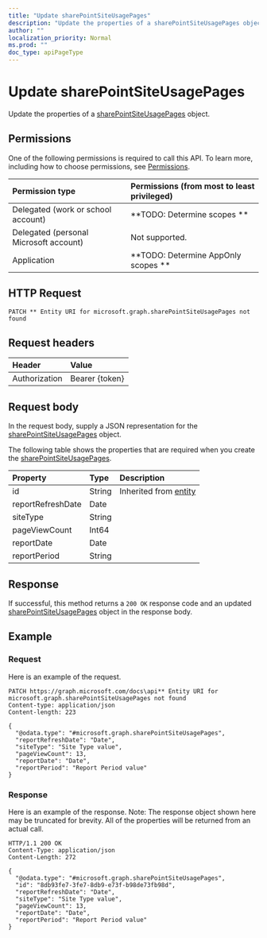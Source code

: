 ```yaml
---
title: "Update sharePointSiteUsagePages"
description: "Update the properties of a sharePointSiteUsagePages object."
author: ""
localization_priority: Normal
ms.prod: ""
doc_type: apiPageType
---
```


# Update sharePointSiteUsagePages

Update the properties of a [sharePointSiteUsagePages](../resources/sharepointsiteusagepages.md) object.

## Permissions
One of the following permissions is required to call this API. To learn more, including how to choose permissions, see [Permissions](/concepts/permissions-reference.md).

|Permission type|Permissions (from most to least privileged)|
|:---|:---|
|Delegated (work or school account)|**TODO: Determine scopes **|
|Delegated (personal Microsoft account)|Not supported.|
|Application|**TODO: Determine AppOnly scopes **|

## HTTP Request
<!-- {
  "blockType": "ignored"
}
-->
``` http
PATCH ** Entity URI for microsoft.graph.sharePointSiteUsagePages not found
```

## Request headers
|Header|Value|
|:---|:---|
|Authorization|Bearer {token}|

## Request body
In the request body, supply a JSON representation for the [sharePointSiteUsagePages](../resources/sharePointSiteUsagePages.md) object.

The following table shows the properties that are required when you create the [sharePointSiteUsagePages](../resources/sharepointsiteusagepages.md).

|Property|Type|Description|
|:---|:---|:---|
|id|String| Inherited from [entity](../resources/entity.md)|
|reportRefreshDate|Date||
|siteType|String||
|pageViewCount|Int64||
|reportDate|Date||
|reportPeriod|String||



## Response
If successful, this method returns a `200 OK` response code and an updated [sharePointSiteUsagePages](../resources/sharepointsiteusagepages.md) object in the response body.

## Example

### Request
Here is an example of the request.
<!-- {
  "blockType": "request",
  "name": "update_sharepointsiteusagepages"
}
-->
``` http
PATCH https://graph.microsoft.com/docs\api** Entity URI for microsoft.graph.sharePointSiteUsagePages not found
Content-type: application/json
Content-length: 223

{
  "@odata.type": "#microsoft.graph.sharePointSiteUsagePages",
  "reportRefreshDate": "Date",
  "siteType": "Site Type value",
  "pageViewCount": 13,
  "reportDate": "Date",
  "reportPeriod": "Report Period value"
}
```

### Response
Here is an example of the response. Note: The response object shown here may be truncated for brevity. All of the properties will be returned from an actual call.
<!-- {
  "blockType": "response",
  "truncated": true
}
-->
``` http
HTTP/1.1 200 OK
Content-Type: application/json
Content-Length: 272

{
  "@odata.type": "#microsoft.graph.sharePointSiteUsagePages",
  "id": "8db93fe7-3fe7-8db9-e73f-b98de73fb98d",
  "reportRefreshDate": "Date",
  "siteType": "Site Type value",
  "pageViewCount": 13,
  "reportDate": "Date",
  "reportPeriod": "Report Period value"
}
```

